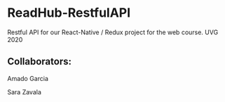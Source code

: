 # ReadHub-RestfulAPI
Restful API for our React-Native / Redux project for the web course. UVG 2020

## Collaborators:

<p>Amado Garcia</p>
<p>Sara Zavala</p>
